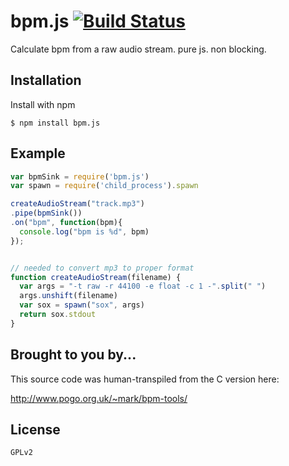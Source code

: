 
# bpm.js [![Build Status](https://travis-ci.org/monstercat/bpm.js.svg)](https://travis-ci.org/monstercat/bpm.js)

  Calculate bpm from a raw audio stream. pure js. non blocking.

## Installation

  Install with npm

    $ npm install bpm.js

## Example

```js
var bpmSink = require('bpm.js')
var spawn = require('child_process').spawn

createAudioStream("track.mp3")
.pipe(bpmSink())
.on("bpm", function(bpm){
  console.log("bpm is %d", bpm)
});


// needed to convert mp3 to proper format
function createAudioStream(filename) {
  var args = "-t raw -r 44100 -e float -c 1 -".split(" ")
  args.unshift(filename)
  var sox = spawn("sox", args)
  return sox.stdout
}


```

## Brought to you by...

This source code was human-transpiled from the C version here:

http://www.pogo.org.uk/~mark/bpm-tools/


## License

    GPLv2
